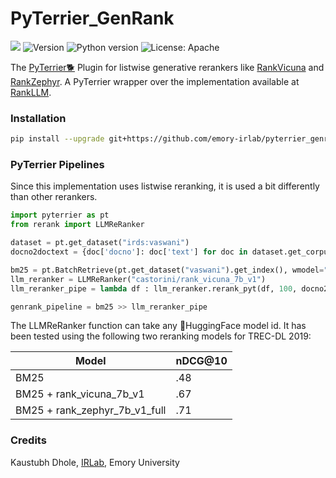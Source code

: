 # PyTerrier_GenRank

![](https://img.shields.io/badge/PRs-welcome-brightgreen)
<img src="https://img.shields.io/badge/Version-1.0-lightblue.svg" alt="Version">
![Python version](https://img.shields.io/badge/lang-python-important)
![License: Apache](https://img.shields.io/badge/License-Apache2.0-yellow.svg)

The [PyTerrier🐕](https://github.com/terrier-org/pyterrier) Plugin for listwise generative rerankers like [RankVicuna](https://arxiv.org/abs/2309.15088)
and [RankZephyr](https://arxiv.org/abs/2312.02724). A PyTerrier wrapper over the implementation available at [RankLLM](https://github.com/castorini/rank_llm).

### Installation

```bash
pip install --upgrade git+https://github.com/emory-irlab/pyterrier_genrank.git
```

### PyTerrier Pipelines

Since this implementation uses listwise reranking, it is used a bit differently than other rerankers. 

```python
import pyterrier as pt
from rerank import LLMReRanker

dataset = pt.get_dataset("irds:vaswani")
docno2doctext = {doc['docno']: doc['text'] for doc in dataset.get_corpus_iter()}

bm25 = pt.BatchRetrieve(pt.get_dataset("vaswani").get_index(), wmodel="BM25")
llm_reranker = LLMReRanker("castorini/rank_vicuna_7b_v1")
llm_reranker_pipe = lambda df : llm_reranker.rerank_pyt(df, 100, docno2doctext)

genrank_pipeline = bm25 >> llm_reranker_pipe
```
The LLMReRanker function can take any 🤗HuggingFace model id. It has been tested using the following two reranking models for TREC-DL 2019:

| Model                         | nDCG@10  |
|-------------------------------|----------|
| BM25                          | .48      |
| BM25 + rank_vicuna_7b_v1      | .67      |
| BM25 + rank_zephyr_7b_v1_full | .71      |

### Credits
Kaustubh Dhole, [IRLab](https://ir.mathcs.emory.edu/), Emory University
